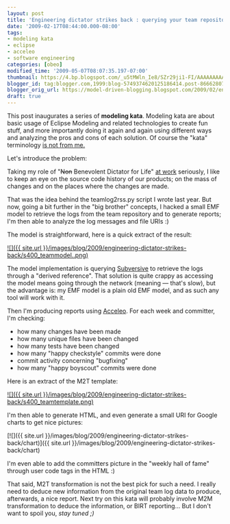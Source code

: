 ```yaml
---
layout: post
title: 'Engineering dictator strikes back : querying your team repository'
date: '2009-02-17T08:44:00.000-08:00'
tags:
- modeling kata
- eclipse
- acceleo
- software engineering
categories: [obeo]
modified_time: '2009-05-07T08:07:35.197-07:00'
thumbnail: https://4.bp.blogspot.com/_u5tMWln_Ie8/SZr29ji1-FI/AAAAAAAAAF4/qzOj-W9IvE8/s72-c/teammodel..png
blogger_id: tag:blogger.com,1999:blog-5749374620125186414.post-8666280745850019187
blogger_orig_url: https://model-driven-blogging.blogspot.com/2009/02/engineering-dictator-strikes-back.html
draft: true
---
```


This post inaugurates a series of **modeling kata**. Modeling kata are about basic usage of Eclipse Modeling and related technologies to create fun stuff, and more importantly doing it again and again using different ways and analyzing the pros and cons of each solution. Of course the "kata" terminology [is not from me.](https://pragdave.pragprog.com/)

Let's introduce the problem:

Taking my role of "<strike>Non</strike> Benevolent Dictator for Life" [at work](https://www.obeosoft.com/fr/) seriously, I like to keep an eye on the source code history of our products; on the mass of changes and on the places where the changes are made.

That was the idea behind the teamlog2rss.py script I wrote last year. But now, going a bit further in the "big brother" concepts, I hacked a small EMF model to retrieve the logs from the team repository and to generate reports; I'm then able to analyze the log messages and file URIs :)

The model is straightforward, here is a quick extract of the result:

[![]({{ site.url }}/images/blog/2009/engineering-dictator-strikes-back/s400_teammodel..png)](https://4.bp.blogspot.com/_u5tMWln_Ie8/SZr29ji1-FI/AAAAAAAAAF4/qzOj-W9IvE8/s1600-h/teammodel..png)

The model implementation is querying [Subversive](https://www.eclipse.dev/subversive/) to retrieve the logs through a "derived reference". That solution is quite crappy as accessing the model means going through the network (meaning — that's slow), but the advantage is: my EMF model is a plain old EMF model, and as such any tool will work with it.

Then I'm producing reports using [Acceleo](https://www.acceleo.org/pages/accueil/). For each week and committer, I'm checking:

- how many changes have been made
- how many unique files have been changed
- how many tests have been changed
- how many "happy checkstyle" commits were done
- commit activity concerning "bugfixing"
- how many "happy boyscout" commits were done

Here is an extract of the M2T template:

[![]({{ site.url }}/images/blog/2009/engineering-dictator-strikes-back/s400_teamtemplate.png)](https://1.bp.blogspot.com/_u5tMWln_Ie8/SZr24t1WZfI/AAAAAAAAAFw/VXXtkzusc8U/s1600-h/teamtemplate.png)

I'm then able to generate HTML, and even generate a small URI for Google charts to get nice pictures:

[![]({{ site.url }}/images/blog/2009/engineering-dictator-strikes-back/chart)]({{ site.url }}/images/blog/2009/engineering-dictator-strikes-back/chart)

I'm even able to add the committers picture in the "weekly hall of fame" through user code tags in the HTML :)

That said, M2T transformation is not the best pick for such a need. I really need to deduce new information from the original team log data to produce, afterwards, a nice report. Next try on this kata will probably involve M2M transformation to deduce the information, or BIRT reporting... But I don't want to spoil you, _stay tuned ;)_

